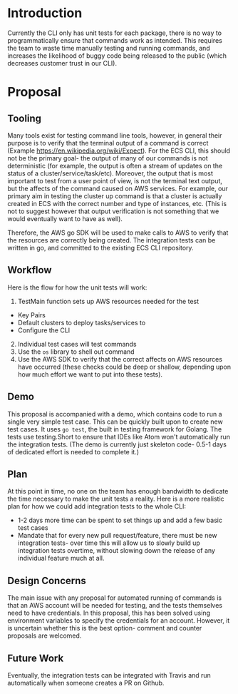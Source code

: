 <!--
 Copyright 2015-2017 Amazon.com, Inc. or its affiliates. All Rights Reserved.

 Licensed under the Apache License, Version 2.0 (the "License"). You may
 not use this file except in compliance with the License. A copy of the
 License is located at

 http://aws.amazon.com/apache2.0/

 or in the "license" file accompanying this file. This file is distributed
 on an "AS IS" BASIS, WITHOUT WARRANTIES OR CONDITIONS OF ANY KIND, either
 express or implied. See the License for the specific language governing
 permissions and limitations under the License.
-->

# Introduction

Currently the CLI only has unit tests for each package, there is no way to programmatically ensure that commands work as intended. This requires the team to waste time manually testing and running commands, and increases the likelihood of buggy code being released to the public (which decreases customer trust in our CLI).

# Proposal

## Tooling

Many tools exist for testing command line tools, however, in general their purpose is to verify that the terminal output of a command is correct (Example https://en.wikipedia.org/wiki/Expect). For the ECS CLI, this should not be the primary goal- the output of many of our commands is not deterministic (for example, the output is often a stream of updates on the status of a cluster/service/task/etc). Moreover, the output that is most important to test from a user point of view, is not the terminal text output, but the affects of the command caused on AWS services. For example, our primary aim in testing the cluster up command is that a cluster is actually created in ECS with the correct number and type of instances, etc. (This is not to suggest however that output verification is not something that we would eventually want to have as well).

Therefore, the AWS go SDK will be used to make calls to AWS to verify that the resources are correctly being created. The integration tests can be written in go, and committed to the existing ECS CLI repository.

## Workflow

Here is the flow for how the unit tests will work:
1. TestMain function sets up AWS resources needed for the test
  * Key Pairs
  * Default clusters to deploy tasks/services to
  * Configure the CLI
2. Individual test cases will test commands
  1. Use the `os` library to shell out command
  2. Use the AWS SDK to verify that the correct affects on AWS resources have occurred (these checks could be deep or shallow, depending upon how much effort we want to put into these tests).


## Demo

This proposal is accompanied with a demo, which contains code to run a single very simple test case. This can be quickly built upon to create new test cases. It uses `go test`, the built in testing framework for Golang. The tests use testing.Short to ensure that IDEs like Atom won't automatically run the integration tests.
(The demo is currently just skeleton code- 0.5-1 days of dedicated effort is needed to complete it.)

## Plan

At this point in time, no one on the team has enough bandwidth to dedicate the time necessary to make the unit tests a reality. Here is a more realistic plan for how we could add integration tests to the whole CLI:
- 1-2 days more time can be spent to set things up and add a few basic test cases
- Mandate that for every new pull request/feature, there must be new integration tests- over time this will allow us to slowly build up integration tests overtime, without slowing down the release of any individual feature much at all.

## Design Concerns

The main issue with any proposal for automated running of commands is that an AWS account will be needed for testing, and the tests themselves need to have credentials. In this proposal, this has been solved using environment variables to specify the credentials for an account. However, it is uncertain whether this is the best option- comment and counter proposals are welcomed. 

## Future Work

Eventually, the integration tests can be integrated with Travis and run automatically when someone creates a PR on Github.

